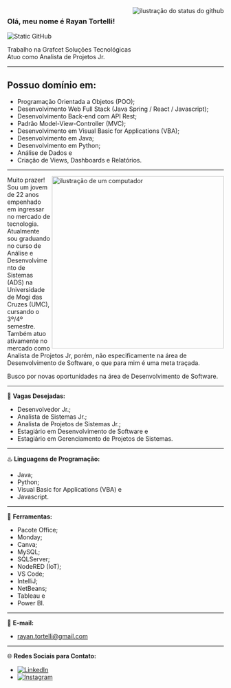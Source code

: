 <img align='right' src="https://github-readme-stats.vercel.app/api?username=Tortelliz&show_icons=true&title_color=783c00&text_color=af552e&icon_color=783c00&bg_color=f8efd4&cache_seconds=2300" alt="ilustração do status do github">

### Olá, meu nome é Rayan Tortelli!

<img src="https://img.shields.io/static/v1?label=Overview&message=Rayan%20Tortelli&color=f8efd4&style=for-the-badge&logo=GitHub" alt="Static GitHub">

<p align="left">Trabalho na Grafcet Soluções Tecnológicas<br/> Atuo como Analista de Projetos Jr.</p>

---

<h2>Possuo domínio em:</h2>

- Programação Orientada a Objetos (POO);
- Desenvolvimento Web Full Stack (Java Spring / React / Javascript);
- Desenvolvimento Back-end com API Rest;
- Padrão Model-View-Controller (MVC);
- Desenvolvimento em Visual Basic for Applications (VBA);
- Desenvolvimento em Java;
- Desenvolvimento em Python;
- Análise de Dados e
- Criação de Views, Dashboards e Relatórios.

---

<img src="https://raw.githubusercontent.com/MicaelliMedeiros/micaellimedeiros/master/image/computer-illustration.png" alt="ilustração de um computador" min-width="400px" max-width="400px" width="400px" align="right">

<p align="left">Muito prazer! Sou um jovem de 22 anos empenhado em ingressar no mercado de tecnologia. Atualmente sou graduando no curso de Análise e Desenvolvimento de Sistemas (ADS) na Universidade de Mogi das Cruzes (UMC), cursando o 3º/4º semestre. Também atuo ativamente no mercado como Analista de Projetos Jr, porém, não especificamente na área de Desenvolvimento de Software, o que para mim é uma meta traçada.</p>

<p align="left">Busco por novas oportunidades na área de Desenvolvimento de Software.</p>

---

💼 **Vagas Desejadas:**

- Desenvolvedor Jr.;
- Analista de Sistemas Jr.;
- Analista de Projetos de Sistemas Jr.;
- Estagiário em Desenvolvimento de Software e
- Estagiário em Gerenciamento de Projetos de Sistemas.

---

♨️ **Linguagens de Programação:**

- Java;
- Python;
- Visual Basic for Applications (VBA) e
- Javascript.

---

🔧 **Ferramentas:**

- Pacote Office;
- Monday;
- Canva;
- MySQL;
- SQLServer;
- NodeRED (IoT);
- VS Code;
- IntelliJ;
- NetBeans;
- Tableau e
- Power BI.

---

📧 **E-mail:**

- rayan.tortelli@gmail.com

---

🌐 **Redes Sociais para Contato:**

- [![LinkedIn](https://img.shields.io/badge/-LinkedIn-blue?style=flat-square&logo=Linkedin&logoColor=white)](https://www.linkedin.com/in/rayan-tortelli-b7581a186)
- [![Instagram](https://img.shields.io/badge/-Instagram-purple?style=flat-square&logo=Instagram&logoColor=white)](https://www.instagram.com/rayan.tortelli)
